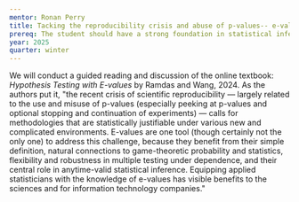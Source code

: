 ```yaml
---
mentor: Ronan Perry
title: Tacking the reproducibility crisis and abuse of p-values-- e-values and universal inference
prereq: The student should have a strong foundation in statistical inference, namely hypothesis testing and p-values. Stat 394 or a stronger probability foundation will be necessary. No computing experience is needed. Course content can be adapted to the background of the student, but will be more mathematical in nature as opposed to applied.
year: 2025
quarter: winter
---
```


We will conduct a guided reading and discussion of the online textbook: *Hypothesis Testing with E-values* by Ramdas and Wang, 2024. As the authors put it, "the recent crisis of scientific reproducibility — largely related to the use and misuse of p-values (especially peeking at p-values and optional stopping and continuation of experiments) — calls for methodologies that are statistically justifiable under various new and complicated environments. E-values are one tool (though certainly not the only one) to address this challenge, because they benefit from their simple definition, natural connections to game-theoretic probability and statistics, flexibility and robustness in multiple testing under dependence, and their central role in anytime-valid statistical inference. Equipping applied statisticians with the knowledge of e-values has visible benefits to the sciences and for information technology companies."